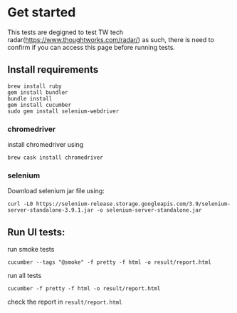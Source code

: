 # Get started
This tests are degigned to test TW tech radar(https://www.thoughtworks.com/radar/) as such, there is need to confirm if you can access this page before running tests.

## Install requirements
```
brew install ruby
gem install bundler
bundle install
gem install cucumber
sudo gem install selenium-webdriver
```

### chromedriver
install chromedriver using
```
brew cask install chromedriver
```

### selenium
Download selenium jar file using:
```
curl -L0 https://selenium-release.storage.googleapis.com/3.9/selenium-server-standalone-3.9.1.jar -o selenium-server-standalone.jar
```

## Run UI tests:
run smoke tests
```
cucumber --tags "@smoke" -f pretty -f html -o result/report.html   
```
run all tests
```
cucumber -f pretty -f html -o result/report.html   
```

check the report in ```result/report.html```
